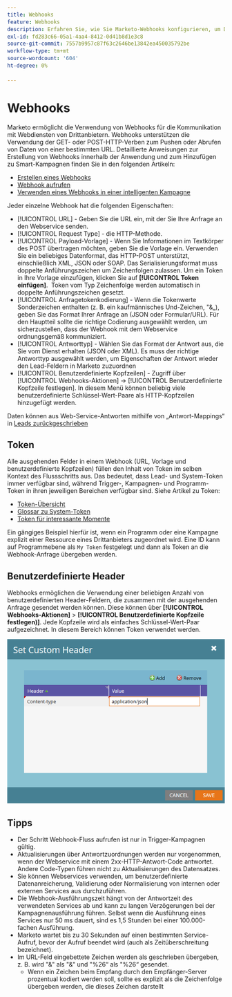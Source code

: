 ```yaml
---
title: Webhooks
feature: Webhooks
description: Erfahren Sie, wie Sie Marketo-Webhooks konfigurieren, um Drittanbieterdienste aufzurufen, Payload-Vorlagen, Codierung, Antwortzuordnungen, Token, benutzerdefinierte Kopfzeilen und Tipps festzulegen.
exl-id: fd283c66-05a1-4aa4-8412-0d41b8d1e3c8
source-git-commit: 7557b9957c87f63c2646be13842ea450035792be
workflow-type: tm+mt
source-wordcount: '604'
ht-degree: 0%

---
```


# Webhooks

Marketo ermöglicht die Verwendung von Webhooks für die Kommunikation mit Webdiensten von Drittanbietern. Webhooks unterstützen die Verwendung der GET- oder POST-HTTP-Verben zum Pushen oder Abrufen von Daten von einer bestimmten URL. Detaillierte Anweisungen zur Erstellung von Webhooks innerhalb der Anwendung und zum Hinzufügen zu Smart-Kampagnen finden Sie in den folgenden Artikeln:

- [Erstellen eines Webhooks](https://experienceleague.adobe.com/en/docs/marketo/using/product-docs/administration/additional-integrations/create-a-webhook)
- [Webhook aufrufen](https://experienceleague.adobe.com/en/docs/marketo/using/product-docs/core-marketo-concepts/smart-campaigns/flow-actions/call-webhook)
- [Verwenden eines Webhooks in einer intelligenten Kampagne](https://experienceleague.adobe.com/en/docs/marketo/using/product-docs/core-marketo-concepts/smart-campaigns/flow-actions/use-a-webhook-in-a-smart-campaign)

Jeder einzelne Webhook hat die folgenden Eigenschaften:

- [!UICONTROL URL] - Geben Sie die URL ein, mit der Sie Ihre Anfrage an den Webservice senden.
- [!UICONTROL Request Type] - die HTTP-Methode.
- [!UICONTROL Payload-Vorlage] - Wenn Sie Informationen im Textkörper des POST übertragen möchten, geben Sie die Vorlage ein. Verwenden Sie ein beliebiges Datenformat, das HTTP-POST unterstützt, einschließlich XML, JSON oder SOAP. Das Serialisierungsformat muss doppelte Anführungszeichen um Zeichenfolgen zulassen. Um ein Token in Ihre Vorlage einzufügen, klicken Sie auf **[!UICONTROL Token einfügen]**.  Token vom Typ Zeichenfolge werden automatisch in doppelte Anführungszeichen gesetzt.
- [!UICONTROL Anfragetokenkodierung] - Wenn die Tokenwerte Sonderzeichen enthalten (z. B. ein kaufmännisches Und-Zeichen, &quot;&amp;„), geben Sie das Format Ihrer Anfrage an (JSON oder Formular/URL). Für den Hauptteil sollte die richtige Codierung ausgewählt werden, um sicherzustellen, dass der Webhook mit dem Webservice ordnungsgemäß kommuniziert.
- [!UICONTROL Antworttyp] - Wählen Sie das Format der Antwort aus, die Sie vom Dienst erhalten (JSON oder XML). Es muss der richtige Antworttyp ausgewählt werden, um Eigenschaften der Antwort wieder den Lead-Feldern in Marketo zuzuordnen
- [!UICONTROL Benutzerdefinierte Kopfzeilen] - Zugriff über [!UICONTROL Webhooks-Aktionen] -> [!UICONTROL Benutzerdefinierte Kopfzeile festlegen]. In diesem Menü können beliebig viele benutzerdefinierte Schlüssel-Wert-Paare als HTTP-Kopfzeilen hinzugefügt werden.

Daten können aus Web-Service-Antworten mithilfe von „Antwort-Mappings“ in [ Leads zurückgeschrieben ](response-mappings.md)

## Token

Alle ausgehenden Felder in einem Webhook (URL, Vorlage und benutzerdefinierte Kopfzeilen) füllen den Inhalt von Token im selben Kontext des Flussschritts aus. Das bedeutet, dass Lead- und System-Token immer verfügbar sind, während Trigger-, Kampagnen- und Programm-Token in ihren jeweiligen Bereichen verfügbar sind. Siehe Artikel zu Token:

- [Token-Übersicht](https://experienceleague.adobe.com/en/docs/marketo/using/product-docs/demand-generation/landing-pages/personalizing-landing-pages/tokens-overview)
- [Glossar zu System-Token](https://experienceleague.adobe.com/en/docs/marketo/using/product-docs/email-marketing/general/using-tokens/system-tokens-glossary)
- [Token für interessante Momente](https://experienceleague.adobe.com/en/docs/marketo/using/product-docs/marketo-sales-insight/msi-for-salesforce/features/tabs-in-the-msi-panel/interesting-moments/trigger-tokens-for-interesting-moments)

Ein gängiges Beispiel hierfür ist, wenn ein Programm oder eine Kampagne explizit einer Ressource eines Drittanbieters zugeordnet wird. Eine ID kann auf Programmebene als `My Token` festgelegt und dann als Token an die Webhook-Anfrage übergeben werden.

## Benutzerdefinierte Header

Webhooks ermöglichen die Verwendung einer beliebigen Anzahl von benutzerdefinierten Header-Feldern, die zusammen mit der ausgehenden Anfrage gesendet werden können. Diese können über **[!UICONTROL Webhooks-Aktionen]** > **[!UICONTROL Benutzerdefinierte Kopfzeile festlegen)]**. Jede Kopfzeile wird als einfaches Schlüssel-Wert-Paar aufgezeichnet. In diesem Bereich können Token verwendet werden.

![Benutzerdefinierte Kopfzeilen](assets/custom-headers.png)

## Tipps

- Der Schritt Webhook-Fluss aufrufen ist nur in Trigger-Kampagnen gültig.
- Aktualisierungen über Antwortzuordnungen werden nur vorgenommen, wenn der Webservice mit einem 2xx-HTTP-Antwort-Code antwortet. Andere Code-Typen führen nicht zu Aktualisierungen des Datensatzes.
- Sie können Webservices verwenden, um benutzerdefinierte Datenanreicherung, Validierung oder Normalisierung von internen oder externen Services aus durchzuführen.
- Die Webhook-Ausführungszeit hängt von der Antwortzeit des verwendeten Services ab und kann zu langen Verzögerungen bei der Kampagnenausführung führen. Selbst wenn die Ausführung eines Services nur 50 ms dauert, sind es 1,5 Stunden bei einer 100.000-fachen Ausführung.
- Marketo wartet bis zu 30 Sekunden auf einen bestimmten Service-Aufruf, bevor der Aufruf beendet wird (auch als Zeitüberschreitung bezeichnet).
- Im URL-Feld eingebettete Zeichen werden als geschrieben übergeben, z. B. wird &quot;&amp;&quot; als &quot;&amp;&quot; und &quot;%26“ als &quot;%26“ gesendet.
   - Wenn ein Zeichen beim Empfang durch den Empfänger-Server prozentual kodiert werden soll, sollte es explizit als die Zeichenfolge übergeben werden, die dieses Zeichen darstellt
